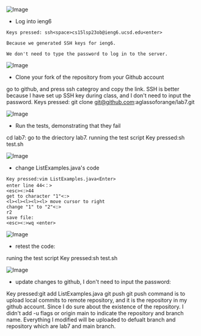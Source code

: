 ![Image](lab4_1.png)

* Log into ieng6 <br />
 ```
Keys pressed: ssh<space>cs15lsp23ob@ieng6.ucsd.edu<enter>
 ```
 ```
Because we generated SSH keys for ieng6. 
 ```
 ```
We don't need to type the password to log in to the server.
 ```
![Image](lab4_2.png)

* Clone your fork of the repository from your Github account<br />


go to github, and press ssh categroy and copy the link.
SSH is better because I have set up SSH key during class,
and I don't need to input the password.
Keys pressed: git clone git@github.com:aglassoforange/lab7.git<enter>



![Image](lab4_3.png)

* Run the tests, demonstrating that they fail <br />


cd lab7: go to the driectory lab7.
running the test script
Key pressed:sh test.sh<enter>



![Image](lab4_4.png)
 
* change ListExamples.java's code
 ```
Key pressed:vim ListExamples.java<Enter> 
enter line 44<：>
<esc><:>44 
get to character "1"<:>
<l><l><l><l><l> move cursor to right
change "1" to "2"<:>
r2
save file:
<esc><:>wq <enter>
 ```
![Image](lab4_7.png)
* retest the code:

runing the test script
Key pressed:sh test.sh<enter>


![Image](lab4_8.png)
* update changes to github, I don't need to input the password:

Key pressed:git add ListExamples.java<enter>
git push<enter>
git push command is to upload local commits to remote repository, 
and it is the repository in my github account. Since I do sure about the existence of the repository.
I didn't add -u flags or origin main to indicate the repository and branch name.
Everything I modified will be uploaded to defualt branch and repository which are lab7 and main branch.

